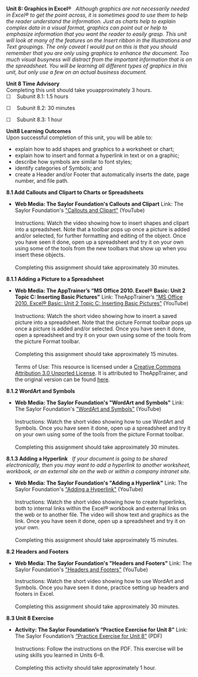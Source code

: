 **Unit 8: Graphics in Excel®** <span id="8"></span> 
*Although graphics are not necessarily needed in Excel® to get the point
across, it is sometimes good to use them to help the reader understand
the information. Just as charts help to explain complex data in a visual
format, graphics can point out or help to emphasize information that you
want the reader to easily grasp. This unit will look at many of the
features on the Insert ribbon in the Illustrations and Text groupings.
The only caveat I would put on this is that you should remember that you
are only using graphics to enhance the document. Too much visual
busyness will distract from the important information that is on the
spreadsheet. You will be learning all different types of graphics in
this unit, but only use a few on an actual business document.*

**Unit 8 Time Advisory**  
Completing this unit should take youapproximately 3 hours.  
 ☐    Subunit 8.1: 1.5 hours  
  
 ☐    Subunit 8.2: 30 minutes  
  
 ☐    Subunit 8.3: 1 hour

**Unit8 Learning Outcomes**  
Upon successful completion of this unit, you will be able to:
-   explain how to add shapes and graphics to a worksheet or chart;
-   explain how to insert and format a hyperlink in text or on a
    graphic;
-   describe how symbols are similar to font styles;
-   identify categories of Symbols; and
-   create a Header and/or Footer that automatically inserts the date,
    page number, and file path.

**8.1 Add Callouts and Clipart to Charts or Spreadsheets** <span
id="8.1"></span> 
-   **Web Media: The Saylor Foundation's Callouts and Clipart**
    Link: The Saylor Foundation's ["Callouts and
    Clipart"](http://www.youtube.com/watch?v=tCCequPVYjk) (YouTube)  
        
     Instructions: Watch the video showing how to insert shapes and
    clipart into a spreadsheet. Note that a toolbar pops up once a
    picture is added and/or selected, for further formatting and editing
    of the object. Once you have seen it done, open up a spreadsheet and
    try it on your own using some of the tools from the new toolbars
    that show up when you insert these objects.  
        
     Completing this assignment should take approximately 30 minutes.

**8.1.1 Adding a Picture to a Spreadsheet** <span id="8.1.1"></span> 
-   **Web Media: The AppTrainer’s “MS Office 2010. Excel® Basic: Unit 2
    Topic C: Inserting Basic Pictures”**
    Link: TheAppTrainer’s
    [“](http://www.youtube.com/watch?v=1KKHNHhfn_Q)[MS Office 2010.
    Excel® Basic: Unit 2 Topic C: Inserting Basic
    Pictures](http://www.youtube.com/watch?v=1KKHNHhfn_Q)[”](http://www.youtube.com/watch?v=1KKHNHhfn_Q)
    (YouTube)  
        
     Instructions: Watch the short video showing how to insert a saved
    picture into a spreadsheet. Note that the picture Format toolbar
    pops up once a picture is added and/or selected. Once you have seen
    it done, open a spreadsheet and try it on your own using some of the
    tools from the picture Format toolbar.  
        
     Completing this assignment should take approximately 15 minutes.  
        
     Terms of Use: This resource is licensed under a [Creative Commons
    Attribution 3.0 Unported
    License](http://creativecommons.org/licenses/by/3.0/). It is
    attributed to TheAppTrainer, and the original version can be found
    [here](http://www.youtube.com/yt/copyright/creative-commons.html).

**8.1.2 WordArt and Symbols** <span id="8.1.2"></span> 
-   **Web Media: The Saylor Foundation's "WordArt and Symbols"**
    Link: The Saylor Foundation's ["WordArt and
    Symbols"](http://www.youtube.com/watch?v=VkLO68vYsZ8) (YouTube)  
        
     Instructions: Watch the short video showing how to use WordArt and
    Symbols. Once you have seen it done, open up a spreadsheet and try
    it on your own using some of the tools from the picture Format
    toolbar.  
        
     Completing this assignment should take approximately 30 minutes.

**8.1.3 Adding a Hyperlink** <span id="8.1.3"></span> 
*If your document is going to be shared electronically, then you may
want to add a hyperlink to another worksheet, workbook, or an external
site on the web or within a company intranet site.*

-   **Web Media: The Saylor Foundation's "Adding a Hyperlink"**
    Link: The Saylor Foundation's ["Adding a
    Hyperlink"](http://www.youtube.com/watch?v=UE_AsL7-8Nc) (YouTube)  
        
     Instructions: Watch the short video showing how to create
    hyperlinks, both to internal links within the Excel® workbook and
    external links on the web or to another file. The video will show
    text and graphics as the link. Once you have seen it done, open up a
    spreadsheet and try it on your own.  
        
     Completing this assignment should take approximately 15 minutes.

**8.2 Headers and Footers** <span id="8.2"></span> 
-   **Web Media: The Saylor Foundation's "Headers and Footers"**
    Link: The Saylor Foundation's ["Headers and
    Footers"](http://www.youtube.com/watch?v=UzGsPXCMvmA) (YouTube)  
      
     Instructions: Watch the short video showing how to use WordArt and
    Symbols. Once you have seen it done, practice setting up headers and
    footers in Excel.  
        
     Completing this assignment should take approximately 30 minutes.

**8.3 Unit 8 Exercise** <span id="8.3"></span> 
-   **Activity: The Saylor Foundation’s “Practice Exercise for Unit 8”**
    Link: The Saylor Foundation’s [“Practice Exercise for Unit
    8”](https://resources.saylor.org/archived/wp-content/uploads/2013/10/PRDV252-Unit-8.3-Exercises-FINAL-UFinal.pdf) (PDF)  
        
     Instructions: Follow the instructions on the PDF. This exercise
    will be using skills you learned in Units 6–8.  
        
     Completing this activity should take approximately 1 hour.


